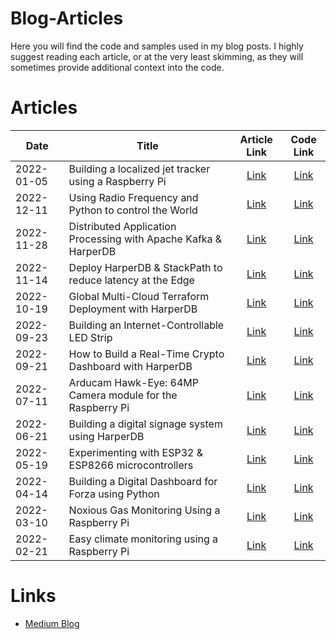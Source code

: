 # Blog-Articles
Here you will find the code and samples used in my blog posts. I highly suggest reading each article, or at the very least skimming, as they will sometimes provide additional context into the code.

# Articles
| Date | Title | Article Link | Code Link |
| ---- | ----- | :----------: | :-------: |
| 2022-01-05 | Building a localized jet tracker using a Raspberry Pi | [Link](https://medium.com/gitconnected/building-a-localized-jet-tracker-using-a-raspberry-pi-d0b4cbacf29) | [Link](https://github.com/makvoid/Blog-Articles/tree/main/Localized-Jet-Tracker)
| 2022-12-11 | Using Radio Frequency and Python to control the World | [Link](https://medium.com/gitconnected/using-radio-frequency-and-python-to-control-the-world-52d99aa9cece) | [Link](https://github.com/makvoid/Blog-Articles/tree/main/LoRa-Garage)
| 2022-11-28 | Distributed Application Processing with Apache Kafka & HarperDB | [Link](https://harperdb.io/blog/distributed-application-processing-with-kafka-harperdb/) | [Link](https://github.com/makvoid/guide-harperdb-kafka-ingestion)
| 2022-11-14 | Deploy HarperDB & StackPath to reduce latency at the Edge | [Link](https://harperdb.io/blog/deploy-harperdb-stackpath-to-reduce-latency-at-the-edge/)  | [Link](https://github.com/makvoid/guide-harperdb-stackpath)
| 2022-10-19 | Global Multi-Cloud Terraform Deployment with HarperDB | [Link](https://medium.com/geekculture/global-multi-cloud-terraform-deployment-for-low-latency-applications-worldwide-b02c65c859ca) | [Link](https://github.com/makvoid/guide-harperdb-multi-cloud-tf)
| 2022-09-23 | Building an Internet-Controllable LED Strip | [Link](https://betterprogramming.pub/building-an-internet-controllable-led-strip-cdbe1c846cd5) | [Link](https://github.com/makvoid/Blog-Articles/tree/main/Interactive-LED-Strip) |
| 2022-09-21 | How to Build a Real-Time Crypto Dashboard with HarperDB | [Link](https://harperdb.io/blog/how-to-build-a-real-time-crypto-dashboard/) | [Link](https://github.com/makvoid/guide-harperdb-crypto-dashboard)
| 2022-07-11 | Arducam Hawk-Eye: 64MP Camera module for the Raspberry Pi | [Link](https://levelup.gitconnected.com/arducam-hawk-eye-64mp-camera-module-for-the-raspberry-pi-4f451b95ed11) | [Link](https://github.com/makvoid/Blog-Articles/tree/main/Arducam-64MP-Raspberry-Pi-Camera) |
| 2022-06-21 | Building a digital signage system using HarperDB | [Link](https://medium.com/gitconnected/building-a-digital-signage-system-using-harperdb-9f87ebe0849b) | [Link](https://github.com/makvoid/guide-harperdb-digital-signage) |
| 2022-05-19 | Experimenting with ESP32 & ESP8266 microcontrollers | [Link](https://medium.com/@makvoid/experimenting-with-esp32-esp8266-microcontrollers-1a6e27ef15ca) | [Link](https://github.com/makvoid/Blog-Articles/tree/main/ESP32-ESP8266-Experiments) |
| 2022-04-14 | Building a Digital Dashboard for Forza using Python | [Link](https://medium.com/@makvoid/building-a-digital-dashboard-for-forza-using-python-62a0358cb43b) | [Link](https://github.com/makvoid/Blog-Articles/tree/main/Forza-Telemetry) |
| 2022-03-10 | Noxious Gas Monitoring Using a Raspberry Pi | [Link](https://medium.com/@makvoid/noxious-gas-monitoring-using-a-raspberry-pi-27523b6ba5b6) | [Link](https://github.com/makvoid/Blog-Articles/tree/main/Raspberry-Pi-SGP40-Mox-Gas-Sensor-Python) |
| 2022-02-21 | Easy climate monitoring using a Raspberry Pi | [Link](https://medium.com/@makvoid/easy-climate-monitoring-using-a-raspberry-pi-b43fc55b579c) | [Link](https://github.com/makvoid/Blog-Articles/tree/main/Raspberry-Pi-AHT20-Climate-Sensor-Python) |

# Links
* [Medium Blog](https://medium.com/@makvoid)
